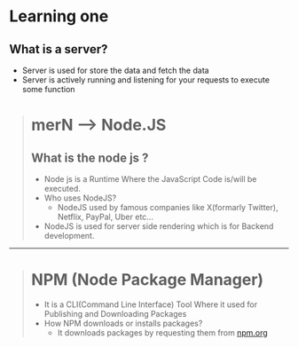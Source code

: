 # Learning one 
## What is a server?
- Server is used for store the data and fetch the data
- Server is actively running and listening for your requests to execute some function


> # merN --> Node.JS 
> ## What is the node js ?
>
> - Node js is a Runtime Where the JavaScript Code is/will be executed.
> - Who uses NodeJS? 
>   - NodeJS used by famous companies like X(formarly Twitter), Netflix, PayPal, Uber etc...
> - NodeJS is used for server side rendering which is for Backend development.
-------------------------------------------------------------------------------------------------------------

> # NPM (Node Package Manager)
> - It is a CLI(Command Line Interface) Tool Where it used for Publishing and Downloading Packages
> - How NPM downloads or installs packages?
>   - It downloads packages by requesting them from [npm.org](https://www.npmjs.com/)
